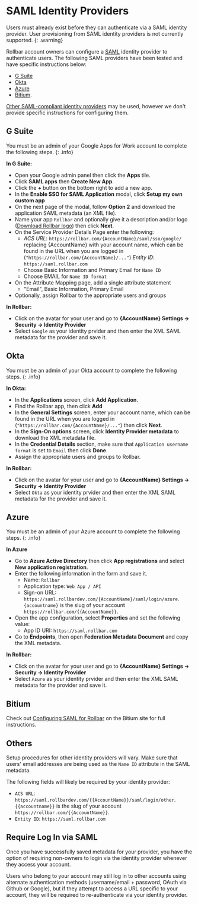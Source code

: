 # SAML Identity Providers

Users must already exist before they can authenticate via a SAML identity provider. User provisioning from SAML identity providers is not currently supported.
{: .warning}

Rollbar account owners can configure a [SAML](https://en.wikipedia.org/wiki/Security_Assertion_Markup_Language) identity provider to authenticate users.  The following SAML providers have been tested and have specific instructions below:

* [G Suite](#g-suite)
* [Okta](#okta)
* [Azure](#azure)
* [Bitium](#bitium).

[Other SAML-compliant identity providers](#others) may be used, however we don't provide specific instructions for configuring them.

## G Suite

You must be an admin of your Google Apps for Work account to complete the following steps.
{: .info}

**In G Suite:**

* Open your Google admin panel then click the **Apps** tile.
* Click **SAML apps** then **Create New App**.
* Click the **+** button on the bottom right to add a new app.
* In the **Enable SSO for SAML Application** modal, click **Setup my own custom app**
* On the next page of the modal, follow **Option 2** and download the application SAML metadata (an XML file).
* Name your app `Rollbar` and optionally give it a description and/or logo
   ([Download Rollbar logo](https://cdn.rollbar.com/assets/homepage/images/media/png/rollbar-mark-color.png)) then click **Next**.
* On the Service Provider Details Page enter the following:
   * _ACS URL_: `https://rollbar.com/{AccountName}/saml/sso/google/` replacing {AccountName} with your account name, which can be found in the URL when you are logged in (`"https://rollbar.com/{AccountName}/..."`)
   _Entity ID_: `https://saml.rollbar.com`
   * Choose Basic Information and Primary Email for `Name ID`
   * Choose EMAIL for `Name ID format`
* On the Attribute Mapping page, add a single attribute statement
   * "Email", Basic Information, Primary Email
* Optionally, assign Rollbar to the appropriate users and groups

**In Rollbar:**

* Click on the avatar for your user and go to **{AccountName} Settings -> Security -> Identity Provider**
* Select `Google` as your identity prvider and then enter the XML SAML metadata for the provider and save it.

## Okta

You must be an admin of your Okta account to complete the following steps.
{: .info}

**In Okta:**

* In the **Applications** screen, click **Add Application**.
* Find the Rollbar app, then click **Add**
* In the **General Settings** screen, enter your account name, which can be found in the URL when you are logged in (`"https://rollbar.com/{AccountName}/..."`) then click **Next**.
* In the **Sign-On options** screen, click **Identity Provider metadata** to download the XML metadata file.
* In the **Credential Details** section, make sure that `Application username format` is set to `Email` then click **Done**.
* Assign the appropriate users and groups to Rollbar.

**In Rollbar:**

* Click on the avatar for your user and go to **{AccountName} Settings -> Security -> Identity Provider**
* Select `Okta` as your identity prvider and then enter the XML SAML metadata for the provider and save it.

## Azure

You must be an admin of your Azure account to complete the following steps.
{: .info}

**In Azure**

* Go to **Azure Active Directory** then click **App registrations** and select **New application registration**.
* Enter the following information in the form and save it.
   * Name: `Rollbar`
   * Application type: `Web App / API`
   * Sign-on URL: `https://saml.rollbardev.com/{AccountName}/saml/login/azure`. `{accountname}` is the slug of your account  `https://rollbar.com/{{AccountName}}`.
* Open the app configuration, select **Properties** and set the following value:
   * App ID URI: `https://saml.rollbar.com`
* Go to **Endpoints**, then open **Federation Metadata Document** and copy the XML metadata.

**In Rollbar:**

* Click on the avatar for your user and go to **{AccountName} Settings -> Security -> Identity Provider**
* Select `Azure` as your identity prvider and then enter the XML SAML metadata for the provider and save it.


## Bitium

Check out [Configuring SAML for Rollbar](https://support.bitium.com/administration/saml-rollbar/) on the Bitium site for full instructions.

## Others

Setup procedures for other identity providers will vary. Make sure that users' email addresses are being used as the `Name ID` attribute in the SAML metadata.

The following fields will likely be required by your identity provider:
* `ACS URL`: `https://saml.rollbardev.com/{{AccountName}}/saml/login/other`. `{{accountname}}` is the slug of your account  `https://rollbar.com/{{AccountName}}`.
* `Entity ID`: `https://saml.rollbar.com`

## Require Log In via SAML

Once you have successfully saved metadata for your provider, you have the option of requiring non-owners to login via the identity provider whenever they access your account.  

Users who belong to your account may still log in to other accounts using alternate authentication methods (username/email + password, OAuth via Github or Google), but if they attempt to access a URL specific to your account, they will be required to re-authenticate via your identity provider.
